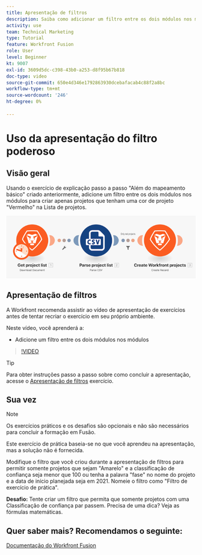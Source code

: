 ```yaml
---
title: Apresentação de filtros
description: Saiba como adicionar um filtro entre os dois módulos nos módulos em [!DNL Adobe Workfront Fusion].
activity: use
team: Technical Marketing
type: Tutorial
feature: Workfront Fusion
role: User
level: Beginner
kt: 9007
exl-id: 3609d5dc-c398-43b0-a253-d8f95b67b818
doc-type: video
source-git-commit: 650e4d346e1792863930dcebafacab4c88f2a8bc
workflow-type: tm+mt
source-wordcount: '246'
ht-degree: 0%

---
```


# Uso da apresentação do filtro poderoso

## Visão geral

Usando o exercício de explicação passo a passo &quot;Além do mapeamento básico&quot; criado anteriormente, adicione um filtro entre os dois módulos nos módulos para criar apenas projetos que tenham uma cor de projeto &quot;Vermelho&quot; na Lista de projetos.

![Uma imagem do cenário de Fusão](assets/understand-the-basics-2.png)

## Apresentação de filtros

A Workfront recomenda assistir ao vídeo de apresentação de exercícios antes de tentar recriar o exercício em seu próprio ambiente.

Neste vídeo, você aprenderá a:

* Adicione um filtro entre os dois módulos nos módulos

>[!VIDEO](https://video.tv.adobe.com/v/335266/?quality=12&learn=on)

>[!TIP]
>
>Para obter instruções passo a passo sobre como concluir a apresentação, acesse o [Apresentação de filtros](https://experienceleague.adobe.com/docs/workfront-learn/tutorials-workfront/fusion/exercises/filters.html?lang=en) exercício.

## Sua vez

>[!NOTE]
>
>Os exercícios práticos e os desafios são opcionais e não são necessários para concluir a formação em Fusão.

Este exercício de prática baseia-se no que você aprendeu na apresentação, mas a solução não é fornecida.

Modifique o filtro que você criou durante a apresentação de filtros para permitir somente projetos que sejam &quot;Amarelo&quot; e a classificação de confiança seja menor que 100 ou tenha a palavra &quot;fase&quot; no nome do projeto e a data de início planejada seja em 2021. Nomeie o filtro como &quot;Filtro de exercício de prática&quot;.

**Desafio:** Tente criar um filtro que permita que somente projetos com uma Classificação de confiança par passem. Precisa de uma dica? Veja as fórmulas matemáticas.

## Quer saber mais? Recomendamos o seguinte:

[Documentação do Workfront Fusion](https://experienceleague.adobe.com/docs/workfront/using/adobe-workfront-fusion/workfront-fusion-2.html?lang=en)
